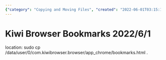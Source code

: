 ```yaml
---
{"category": "Copying and Moving Files", "created": "2022-06-01T03:15:15.000Z", "date": "2022-06-01 03:15:15", "description": "In this text, the user is given instructions on how to copy their Kiwi Browser bookmarks from an Android device to a new location. The command 'sudo cp' is used along with a specific file path to accomplish this task. The date provided is June 1st, 2022.", "modified": "2022-08-18T15:34:54.230Z", "tags": ["browsing history", "history"], "title": "Kiwi Browser Bookmarks"}
---
```

# Kiwi Browser Bookmarks 2022/6/1
location:
sudo cp /data/user/0/com.kiwibrowser.browser/app_chrome/bookmarks.html .